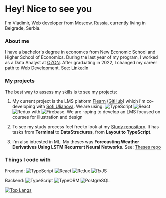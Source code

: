 # Hey! Nice to see you
I'm Vladimir, Web developer from Moscow, Russia, currently living in Belgrade, Serbia.

### About me
I have a bachelor's degree in economics from New Economic School and Higher School of Economics. During the last year of my program, I worked as a Data Analyst at [OZON](https://ozon.ru). After graduating in 2022, I changed my career path to Web Development.
See: [LinkedIn](https://www.linkedin.com/in/vfyodorov/)

### My projects
The best way to assess my skills is to see my projects:

1. My current project is the LMS platform [Flearn](https://flearn.net) ([GitHub](https://github.com/sulianova/flearn-frontend)) which i'm co-developing with [Sofi Ulianova](https://github.com/sulianova). We are using: <img alt="TypeScript" src="https://img.shields.io/badge/-TypeScript-007ACC?style=flat-square&logo=typescript&logoColor=white" /> <img alt="React" src="https://img.shields.io/badge/-React-45b8d8?style=flat-square&logo=react&logoColor=white" /> <img alt="Redux" src="https://img.shields.io/badge/-Redux-764ABC?style=flat-square&logo=redux&logoColor=white" /> with <img alt="Firebase" src="https://img.shields.io/badge/-Firebase-EB844E?style=flat-square&logo=firebase&logoColor=white" />. We are hoping to develop an LMS focused on courses for illustration and design.

2. To see my study process feel free to look at my [Study repository](https://github.com/VladimirFyodorov/Study). It has tasks from **Terminal** to **DataStructures**, from **Layout to TypeScript**.

3. I'm also intrested in ML. My theses was **Forecasting Weather Derivatives Using LSTM Recurrent Neural Networks**. See: [Theses repo](https://github.com/VladimirFyodorov/Thesis)

### Things I code with
<p>
  Frontend: 
  <img alt="TypeScript" src="https://img.shields.io/badge/-TypeScript-007ACC?style=flat-square&logo=typescript&logoColor=white" />
  <img alt="React" src="https://img.shields.io/badge/-React-45b8d8?style=flat-square&logo=react&logoColor=white" />
  <img alt="Redux" src="https://img.shields.io/badge/-Redux-764ABC?style=flat-square&logo=redux&logoColor=white" />
  <img alt="RxJS" src="https://img.shields.io/badge/-RxJS-FF00FF"/>
</p>
<p>
  Backend:
  <img alt="TypeScript" src="https://img.shields.io/badge/-TypeScript-007ACC?style=flat-square&logo=typescript&logoColor=white" />
  <img alt="TypeORM" src="https://img.shields.io/badge/-TypeORM-FF5733" />
  <img alt="PostgreSQL" src="https://img.shields.io/badge/-PostgreSQL-4169E1?style=flat-square&logo=postgresql&logoColor=white" />
</p>

[![Top Langs](https://github-readme-stats.vercel.app/api/top-langs/?username=VladimirFyodorov&theme=dark&layout=compact)](https://github.com/anuraghazra/github-readme-stats)
